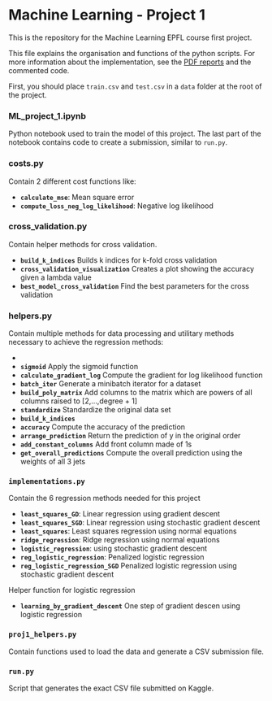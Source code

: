 # Machine Learning - Project 1

This is the repository for the Machine Learning EPFL course first project.

This file explains the organisation and functions of the python scripts. For more information about the implementation, see the [PDF reports](https://github.com/rakachan/Machinus-Learningus/tree/master/Rapport) and the commented code.

First, you should place `train.csv` and `test.csv` in a `data` folder at the root of the project.

### ML_project_1.ipynb

Python notebook used to train the model of this project. The last part of the notebook contains code to create a submission, similar to `run.py`.

### costs.py

Contain 2 different cost functions like:
- **`calculate_mse`**: Mean square error
- **`compute_loss_neg_log_likelihood`**: Negative log likelihood

### cross_validation.py

Contain helper methods for cross validation.
- **`build_k_indices`** Builds k indices for k-fold cross validation
- **`cross_validation_visualization`** Creates a plot showing the accuracy given a lambda value
- **`best_model_cross_validation`** Find the best parameters for the cross validation

### helpers.py
Contain multiple methods for data processing and utilitary methods necessary to achieve the regression methods:
- ​
- **`sigmoid`** Apply the sigmoid function
- **`calculate_gradient_log`** Compute the gradient for log likelihood function
- **`batch_iter`** Generate a minibatch iterator for a dataset
- **`build_poly_matrix`** Add columns to the matrix which are powers of all columns raised to [2,…,degree + 1]
- **`standardize`** Standardize the original data set
- **`build_k_indices`** 
- **`accuracy`** Compute the accuracy of the prediction
- **`arrange_prediction`** Return the prediction of y in the original order 
- **`add_constant_columns`** Add front column made of 1s
- **`get_overall_predictions`** Compute the overall prediction using the weights of all 3 jets

### `implementations.py`
Contain the 6 regression methods needed for this project
- **`least_squares_GD`**: Linear regression using gradient descent
- **`least_squares_SGD`**: Linear regression using stochastic gradient descent
- **`least_squares`**: Least squares regression using normal equations
- **`ridge_regression`**: Ridge regression using normal equations
- **`logistic_regression`**: using stochastic gradient descent
- **`reg_logistic_regression`**: Penalized logistic regression
- **`reg_logistic_regression_SGD`** Penalized logistic regression using stochastic gradient descent

Helper function for logistic regression

* **`learning_by_gradient_descent`** One step of gradient descen using logistic regression

### `proj1_helpers.py`

Contain functions used to load the data and generate a CSV submission file.

### `run.py`
Script that generates the exact CSV file submitted on Kaggle.
